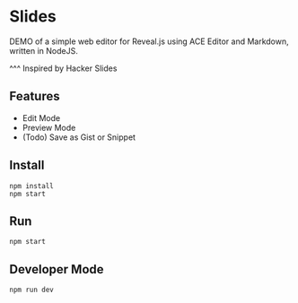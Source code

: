 # Slides

DEMO of a simple web editor for Reveal.js using ACE Editor and Markdown, written in NodeJS.

^^^ Inspired by Hacker Slides

## Features
- Edit Mode
- Preview Mode
- (Todo) Save as Gist or Snippet

## Install
```
npm install
npm start
```

## Run
```
npm start
```

## Developer Mode
```bash
npm run dev
```
